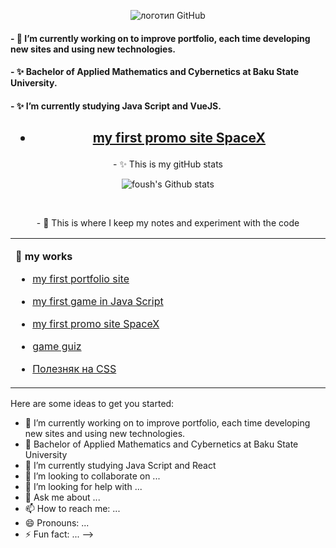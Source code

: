 <p align='center' style="width: 100%;">
  <img  src="https://media.giphy.com/media/26DoiqmYcxgFICb3G/giphy.gif" alt="логотип GitHub">
</p>


<h4>
- 🔭 I’m currently working on to improve portfolio, each time developing new sites and using new technologies.</h4>
<h4>
- ✨ Bachelor of Applied Mathematics and Cybernetics at Baku State University.
</h4>
<h4>
- ✨ I’m currently studying Java Script and VueJS.
</h4>



<h2 align="center">

- [my first promo site SpaceX](https://mr-crodo.github.io/spacex/)

</h2>

<p align="center">
- ✨ This is my gitHub stats
</p>
<p align="center">
  <img src="https://github-readme-stats.vercel.app/api?username=mr-crodo&show_icons=true&border=true" alt="foush's Github stats">
</p><br>

<p align="center">
- 🔭 This is where I keep my notes and experiment with the code
</p>
<!--
**mr-crodo/mr-crodo** is a ✨ _special_ ✨ repository because its `README.md` (this file) appears on your GitHub profile. https://media.giphy.com/media/hTx7NalHuPFYimYxR6/giphy.gif
-->

<table><tr><td valign="top" width="50%">

**:memo: my works**

- [my first portfolio site](https://mr-crodo.github.io/site1/)
- [my first game in Java Script](https://mr-crodo.github.io/game1/)

- [my first promo site SpaceX](https://mr-crodo.github.io/spacex/)
- [game guiz](https://gist.github.com/chrisryana/303fe64e5a42b395b0ef1bcd14830492)
- [Полезняк на CSS](https://gist.github.com/chrisryana/17bdb7ba64f189201cb8e81421e30106)

</td></tr></table>

Here are some ideas to get you started:

- 🔭 I’m currently working on to improve portfolio, each time developing new sites and using new technologies.
- 🌱 Bachelor of Applied Mathematics and Cybernetics at Baku State University
- 🌱 I’m currently studying Java Script and React
- 👯 I’m looking to collaborate on ...
- 🤔 I’m looking for help with ...
- 💬 Ask me about ...
- 📫 How to reach me: ...
- 😄 Pronouns: ...
- ⚡ Fun fact: ...
-->


